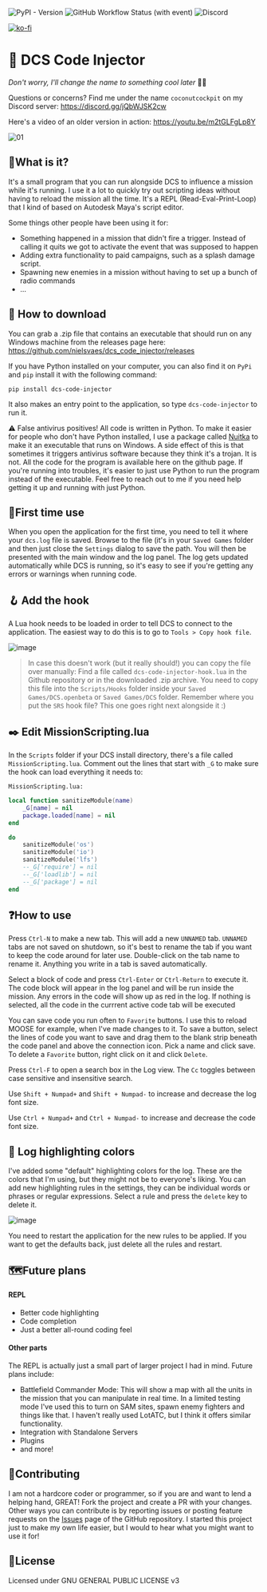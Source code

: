 ![PyPI - Version](https://img.shields.io/pypi/v/dcs-code-injector)
![GitHub Workflow Status (with event)](https://img.shields.io/github/actions/workflow/status/nielsvaes/dcs_code_injector/release.yml)
![Discord](https://img.shields.io/discord/1037079186524876820)

[![ko-fi](https://ko-fi.com/img/githubbutton_sm.svg)](https://ko-fi.com/F1F4PYTO7)

# 📲 DCS Code Injector

_Don't worry, I'll change the name to something cool later_ 🌴🥥

Questions or concerns? Find me under the name `coconutcockpit` on my Discord server: https://discord.gg/jQbWJSK2cw

Here's a video of an older version in action: https://youtu.be/m2tGLFgLp8Y

![01](https://github.com/nielsvaes/dcs_code_injector/assets/7821618/e2bfb31a-87c7-4258-9cf8-89e78bb8c65f)

## 🙋‍What is it?
It's a small program that you can run alongside DCS to influence a mission while it's running. I use it a lot to quickly try out scripting ideas without having to reload the mission all the time. It's a REPL (Read-Eval-Print-Loop) that I kind of based on Autodesk Maya's script editor.

Some things other people have been using it for: 
 - Something happened in a mission that didn't fire a trigger. Instead of calling it quits we got to activate the event that was supposed to happen
 - Adding extra functionality to paid campaigns, such as a splash damage script.
 - Spawning new enemies in a mission without having to set up a bunch of radio commands
 - ... 



## 💾 How to download
You can grab a .zip file that contains an executable that should run on any Windows machine from the releases page here: https://github.com/nielsvaes/dcs_code_injector/releases

If you have Python installed on your computer, you can also find it on `PyPi` and `pip` install it with the following command:

`pip install dcs-code-injector`

It also makes an entry point to the application, so type `dcs-code-injector` to run it.

⚠️ False antivirus positives! 
All code is written in Python. To make it easier for people who don't have Python installed, I use a package called [Nuitka](https://github.com/Nuitka/Nuitka) to make it an executable that runs on Windows. A side effect of this is that sometimes it triggers antivirus software because they think it's a trojan. It is not. All the code for the program is available here on the github page. If you're running into troubles, it's easier to just use Python to run the program instead of the executable. Feel free to reach out to me if you need help getting it up and running with just Python.

## 🥇First time use
When you open the application for the first time, you need to tell it where your `dcs.log` file is saved. Browse to the file (it's in your `Saved Games` folder and then just close the `Settings` dialog to save the path. You will then be presented with the main window and the log panel. The log gets updated automatically while DCS is running, so it's easy to see if you're getting any errors or warnings when running code. 


## 🪝 Add the hook
A Lua hook needs to be loaded in order to tell DCS to connect to the application. The easiest way to do this is to go to `Tools > Copy hook file`. 

![image](https://github.com/nielsvaes/dcs_code_injector/assets/7821618/d7f3b81f-180e-4c54-ab22-2b649ea4d75f)

> In case this doesn't work (but it really should!) you can copy the file over manually:
Find a file called `dcs-code-injector-hook.lua` in the Github repository or in the downloaded .zip archive. You need to copy this file into the `Scripts/Hooks` folder inside your `Saved Games/DCS.openbeta` or `Saved Games/DCS` folder. Remember where you put the `SRS` hook file? This one goes right next alongside it :)

## ✒️ Edit MissionScripting.lua
In the `Scripts` folder if your DCS install directory, there's a file called `MissionScripting.lua`. Comment out the lines that start with `_G` to make sure the hook can load everything it needs to: 


`MissionScripting.lua:`
```Lua
local function sanitizeModule(name)
	_G[name] = nil
	package.loaded[name] = nil
end

do
	sanitizeModule('os')
	sanitizeModule('io')
	sanitizeModule('lfs')
	--_G['require'] = nil
	--_G['loadlib'] = nil
	--_G['package'] = nil
end
```

## ❓How to use
Press `Ctrl-N` to make a new tab. This will add a new `UNNAMED` tab. `UNNAMED` tabs are not saved on shutdown, so it's best to rename the tab if you want to keep the code around for later use. Double-click on the tab name to rename it. Anything you write in a tab is saved automatically.

Select a block of code and press `Ctrl-Enter` or `Ctrl-Return` to execute it. The code block will appear in the log panel and will be run inside the mission. Any errors in the code will show up as red in the log.
If nothing is selected, all the code in the currrent active code tab will be executed

You can save code you run often to `Favorite` buttons. I use this to reload MOOSE for example, when I've made changes to it. To save a button, select the lines of code you want to save and drag them to the blank strip beneath the code panel and above the connection icon. Pick a name and click save. To delete a `Favorite` button, right click on it and click `Delete`.

Press `Ctrl-F` to open a search box in the Log view. The `Cc` toggles between case sensitive and insensitive search.

Use `Shift + Numpad+` and `Shift + Numpad-` to increase and decrease the log font size. 

Use `Ctrl + Numpad+` and `Ctrl + Numpad-` to increase and decrease the code font size. 

## 🎨 Log highlighting colors
I've added some "default" highlighting colors for the log. These are the colors that I'm using, but they might not be to everyone's liking. You can add new highlighting rules in the settings, they can be individual words or phrases or regular expressions. Select a rule and press the `delete` key to delete it. 

![image](https://github.com/nielsvaes/dcs_code_injector/assets/7821618/53866ae7-7fdb-4fc1-bf4e-eea50a7ea6b7)

You need to restart the application for the new rules to be applied. If you want to get the defaults back, just delete all the rules and restart. 



## 🗺️Future plans
#### REPL
- Better code highlighting
- Code completion
- Just a better all-round coding feel

#### Other parts
The REPL is actually just a small part of larger project I had in mind. Future plans include:

- Battlefield Commander Mode: This will show a map with all the units in the mission that you can manipulate in real time. In a limited testing mode I've used this to turn on SAM sites, spawn enemy fighters and things like that. I haven't really used LotATC, but I think it offers similar functionality.
- Integration with Standalone Servers
- Plugins
- and more!

## 🤙Contributing
I am not a hardcore coder or programmer, so if you are and want to lend a helping hand, GREAT! Fork the project and create a PR with your changes.
Other ways you can contribute is by reporting issues or posting feature requests on the [Issues](https://github.com/nielsvaes/dcs_code_injector/issues) page of the GitHub repository. I started this project just to make my own life easier, but I would to hear what you might want to use it for!


## 📖License
Licensed under GNU GENERAL PUBLIC LICENSE v3

